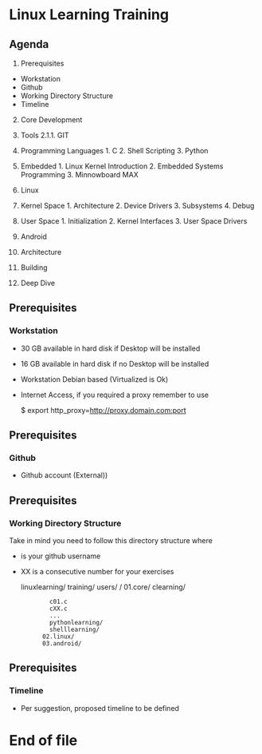 # Linux Learning Training

## Agenda

1. Prerequisites
  * Workstation
  * Github
  * Working Directory Structure
  * Timeline

2. Core Development
  1. Tools
    2.1.1. GIT
  2. Programming Languages
    1. C
    2. Shell Scripting
    3. Python
  3. Embedded
    1. Linux Kernel Introduction
    2. Embedded Systems Programming
    3. Minnowboard MAX

3. Linux
  1. Kernel Space
    1. Architecture
    2. Device Drivers
    3. Subsystems
    4. Debug
  2. User Space
    1. Initialization
    2. Kernel Interfaces
    3. User Space Drivers

4. Android
  1. Architecture
  2. Building
  3. Deep Dive

## Prerequisites
### Workstation

- 30 GB available in hard disk if Desktop will be installed
- 16 GB available in hard disk if no Desktop will be installed
- Workstation Debian based (Virtualized is Ok)
- Internet Access, if you required a proxy remember to use

     $ export http_proxy=http://proxy.domain.com:port

## Prerequisites
### Github

- Github account (External))

## Prerequisites
### Working Directory Structure

Take in mind you need to follow this directory structure where

 - <username> is your github username
 - XX is a consecutive number for your exercises

     linuxlearning/
       training/
         users/
           <username>/
             01.core/
               clearning/
               
               c01.c
               cXX.c
               ...
               pythonlearning/
               shelllearning/
             02.linux/
             03.android/

## Prerequisites
### Timeline

- Per suggestion, proposed timeline to be defined

# End of file
